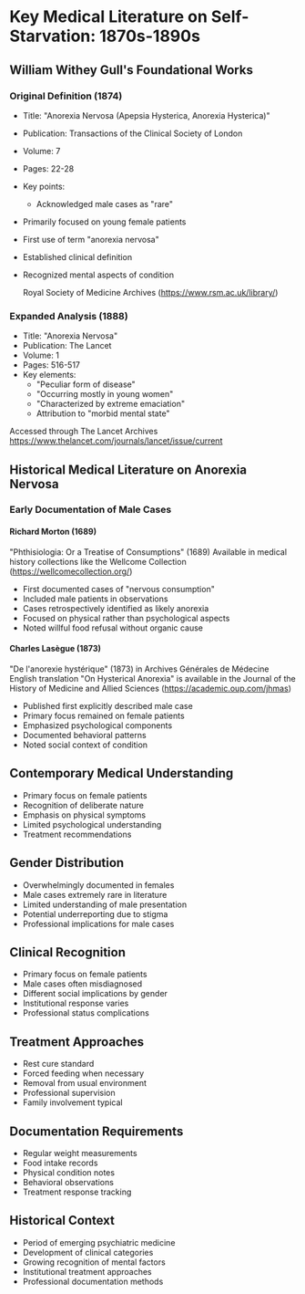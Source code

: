 # Key Medical Literature on Self-Starvation: 1870s-1890s

## William Withey Gull's Foundational Works

### Original Definition (1874)
- Title: "Anorexia Nervosa (Apepsia Hysterica, Anorexia Hysterica)"
- Publication: Transactions of the Clinical Society of London
- Volume: 7
- Pages: 22-28
- Key points:
  - Acknowledged male cases as "rare"
- Primarily focused on young female patients
- First use of term "anorexia nervosa"
- Established clinical definition
- Recognized mental aspects of condition

  Royal Society of Medicine Archives (https://www.rsm.ac.uk/library/)


### Expanded Analysis (1888)
- Title: "Anorexia Nervosa"
- Publication: The Lancet
- Volume: 1
- Pages: 516-517
- Key elements:
  - "Peculiar form of disease"
  - "Occurring mostly in young women"
  - "Characterized by extreme emaciation"
  - Attribution to "morbid mental state"

Accessed through The Lancet Archives  https://www.thelancet.com/journals/lancet/issue/current

## Historical Medical Literature on Anorexia Nervosa

### Early Documentation of Male Cases

#### Richard Morton (1689)

"Phthisiologia: Or a Treatise of Consumptions" (1689)
Available in medical history collections like the Wellcome Collection (https://wellcomecollection.org/)

- First documented cases of "nervous consumption"
- Included male patients in observations
- Cases retrospectively identified as likely anorexia
- Focused on physical rather than psychological aspects
- Noted willful food refusal without organic cause

#### Charles Lasègue (1873)

"De l'anorexie hystérique" (1873) in Archives Générales de Médecine
English translation "On Hysterical Anorexia" is available in the Journal of the History of Medicine and Allied Sciences (https://academic.oup.com/jhmas)
- Published first explicitly described male case
- Primary focus remained on female patients
- Emphasized psychological components
- Documented behavioral patterns
- Noted social context of condition


## Contemporary Medical Understanding
- Primary focus on female patients
- Recognition of deliberate nature
- Emphasis on physical symptoms
- Limited psychological understanding
- Treatment recommendations

## Gender Distribution
- Overwhelmingly documented in females
- Male cases extremely rare in literature
- Limited understanding of male presentation
- Potential underreporting due to stigma
- Professional implications for male cases

## Clinical Recognition
- Primary focus on female patients
- Male cases often misdiagnosed
- Different social implications by gender
- Institutional response varies
- Professional status complications

## Treatment Approaches
- Rest cure standard
- Forced feeding when necessary
- Removal from usual environment
- Professional supervision
- Family involvement typical

## Documentation Requirements
- Regular weight measurements
- Food intake records
- Physical condition notes
- Behavioral observations
- Treatment response tracking

## Historical Context
- Period of emerging psychiatric medicine
- Development of clinical categories
- Growing recognition of mental factors
- Institutional treatment approaches
- Professional documentation methods 